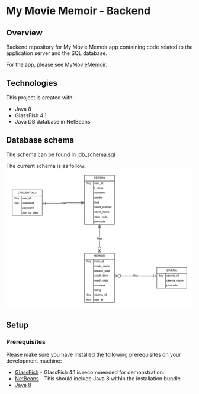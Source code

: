# My Movie Memoir - Backend

## Overview

Backend repository for My Movie Memoir app containing code related to the application server and the SQL database.

For the app, please see [MyMovieMemoir](https://github.com/Adryipan/MyMovieMemoir).

## Technologies

This project is created with:

* Java 8
* GlassFish 4.1
* Java DB database in NetBeans

## Database schema

The schema can be found in [jdb_schema.sql](jdb_schema.sql)

The current schema is as follow:
<br>
<img src="db_schema.png"></img>

## Setup

### Prerequisites

Please make sure you have installed the following prerequisites on your development machine:

* [GlassFish](https://javaee.github.io/glassfish/download) - GlassFish 4.1 is recommended for demonstration.
* [NetBeans](https://www.oracle.com/technetwork/java/javase/downloads/jdk-netbeans-jsp-3413139-esa.html) - This should include Java 8 within the installation bundle.
* [Java 8](https://www.java.com/en/download/)
